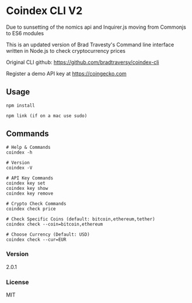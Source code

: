 # Coindex CLI V2

Due to sunsetting of the nomics api and Inquirer.js moving from Commonjs to ES6 modules

This is an updated version of Brad Travesty's Command line interface written in Node.js to check cryptocurrency prices

Original CLI github: https://github.com/bradtraversy/coindex-cli

Register a demo API key at https://coingecko.com

## Usage

```
npm install

npm link (if on a mac use sudo)
```

## Commands

```
# Help & Commands
coindex -h

# Version
coindex -V

# API Key Commands
coindex key set
coindex key show
coindex key remove

# Crypto Check Commands
coindex check price

# Check Specific Coins (default: bitcoin,ethereum,tether)
coindex check --coin=bitcoin,ethereum

# Choose Currency (Default: USD)
coindex check --cur=EUR
```

### Version

2.0.1

### License

MIT
